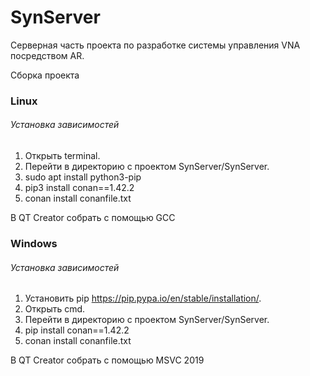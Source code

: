 # SynServer
Серверная часть проекта по разработке системы управления VNA посредством AR.

</h2>Сборка проекта</h2> 

<h3>Linux</h3>

<h6>Установка зависимостей</h6>

1. Открыть terminal.
2. Перейти в директорию с проектом SynServer/SynServer.
4. sudo apt install python3-pip
5. pip3 install conan==1.42.2
6. conan install conanfile.txt

В QT Creator собрать с помощью GCC

<h3>Windows</h3>

<h6>Установка зависимостей</h6>

1. Установить pip https://pip.pypa.io/en/stable/installation/.
2. Открыть cmd.
3. Перейти в директорию с проектом SynServer/SynServer.
4. pip install conan==1.42.2
5. conan install conanfile.txt

В QT Creator собрать с помощью MSVC 2019

